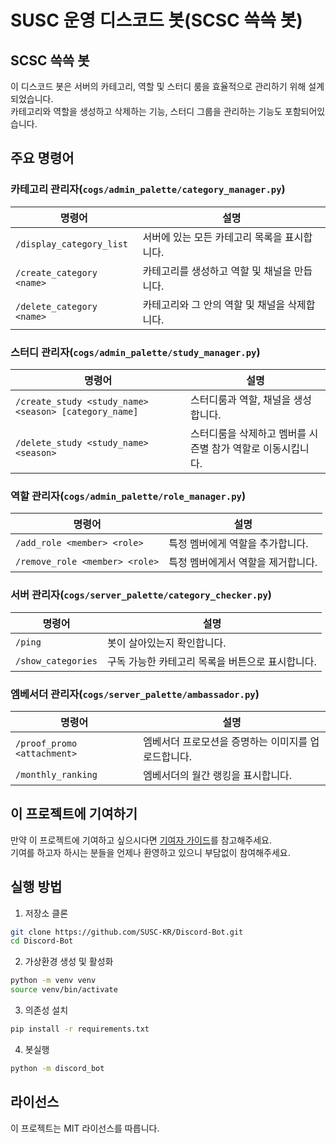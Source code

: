 # SUSC 운영 디스코드 봇(SCSC 쓱쓱 봇)

## SCSC 쓱쓱 봇
이 디스코드 봇은 서버의 카테고리, 역할 및 스터디 룸을 효율적으로 관리하기 위해 설계 되었습니다.  
카테고리와 역할을 생성하고 삭제하는 기능, 스터디 그룹을 관리하는 기능도 포함되어있습니다.  

## 주요 명령어

### 카테고리 관리자(`cogs/admin_palette/category_manager.py`)
| 명령어                          | 설명                                              |
|---------------------------------|--------------------------------------------------|
| `/display_category_list`        | 서버에 있는 모든 카테고리 목록을 표시합니다.       |
| `/create_category <name>`       | 카테고리를 생성하고 역할 및 채널을 만듭니다.       |
| `/delete_category <name>`       | 카테고리와 그 안의 역할 및 채널을 삭제합니다.      |

### 스터디 관리자(`cogs/admin_palette/study_manager.py`)
| 명령어                          | 설명                                              |
|---------------------------------|--------------------------------------------------|
| `/create_study <study_name> <season> [category_name]` | 스터디룸과 역할, 채널을 생성합니다. |
| `/delete_study <study_name> <season>` | 스터디룸을 삭제하고 멤버를 시즌별 참가 역할로 이동시킵니다. |

### 역할 관리자(`cogs/admin_palette/role_manager.py`)
| 명령어                          | 설명                                              |
|---------------------------------|--------------------------------------------------|
| `/add_role <member> <role>`     | 특정 멤버에게 역할을 추가합니다.                  |
| `/remove_role <member> <role>`  | 특정 멤버에게서 역할을 제거합니다.                |

### 서버 관리자(`cogs/server_palette/category_checker.py`)
| 명령어                          | 설명                                              |
|---------------------------------|--------------------------------------------------|
| `/ping`                         | 봇이 살아있는지 확인합니다.                        |
| `/show_categories`              | 구독 가능한 카테고리 목록을 버튼으로 표시합니다.    |

### 엠베서더 관리자(`cogs/server_palette/ambassador.py`)
| 명령어                          | 설명                                              |
|---------------------------------|--------------------------------------------------|
| `/proof_promo <attachment>`     | 엠베서더 프로모션을 증명하는 이미지를 업로드합니다. |
| `/monthly_ranking`			  | 엠베서더의 월간 랭킹을 표시합니다.                |


## 이 프로젝트에 기여하기
만약 이 프로젝트에 기여하고 싶으시다면 [기여자 가이드](CONTRIBUTING.md)를 참고해주세요.  
기여를 하고자 하시는 분들을 언제나 환영하고 있으니 부담없이 참여해주세요.


## 실행 방법
1. 저장소 클론
```bash
git clone https://github.com/SUSC-KR/Discord-Bot.git
cd Discord-Bot
```
2. 가상환경 생성 및 활성화
```bash
python -m venv venv
source venv/bin/activate
```

3. 의존성 설치
```bash
pip install -r requirements.txt
```
4. 봇실행
```bash
python -m discord_bot
```


## 라이선스
이 프로젝트는 MIT 라이선스를 따릅니다.
